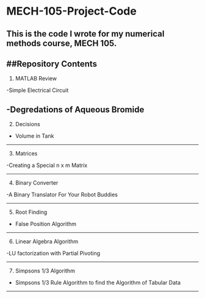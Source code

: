 # MECH-105-Project-Code
This is the code I wrote for my numerical methods course, MECH 105.
---
##Repository Contents
---

1. MATLAB Review

  -Simple Electrical Circuit

  -Degredations of Aqueous Bromide
---

2. Decisions
 
  - Volume in Tank 
---

3. Matrices 

  -Creating a Special n x m Matrix
  
---
  
4. Binary Converter

  -A Binary Translator For Your Robot Buddies

---
5. Root Finding

  - False Position Algorithm

---
6. Linear Algebra Algorithm

  -LU factorization with Partial Pivoting

---
7. Simpsons 1/3 Algorithm

  - Simpsons 1/3 Rule Algorithm to find the Algorithm of Tabular Data 
---
